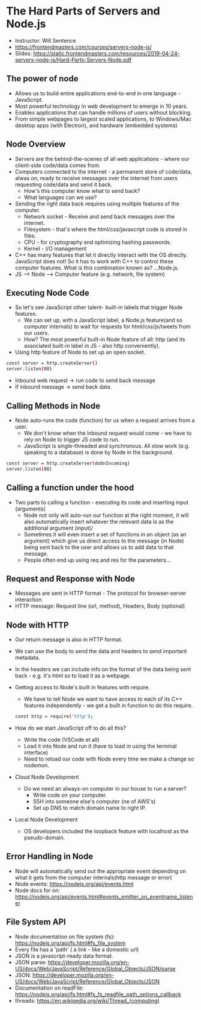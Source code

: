 # The Hard Parts of Servers and Node.js

* Instructor: Will Sentence
* <https://frontendmasters.com/courses/servers-node-js/>
* Slides: <https://static.frontendmasters.com/resources/2019-04-24-servers-node-js/Hard-Parts-Servers-Node.pdf>

## The power of node

* Allows us to build entire applications end-to-end in one language - JavaScript.
* Most powerful technology in web development to emerge in 10 years.
* Enables applications that can handle millions of users without blocking.
* From simple webpages to largest scaled applications, to Windows/Mac desktop apps (with Electron), and hardware (embedded systems)

## Node Overview

* Servers are the behind-the-scenes of all web applications - where our client-side code/data comes from.
* Computers connected to the internet - a permanent store of code/data, alwas on, ready to receive messages over the internet from users requesting code/data and send it back.
  * How's this computer know what to send back?
  * What languages can we use?
* Sending the right data back requires using multiple features of the computer.
  * Network socket - Receive and send back messages over the internet.
  * Filesystem - that's where the html/css/javascript code is stored in files.
  * CPU - for cryptography and optimizing hashing passwords.
  * Kernel - I/O management
* C++ has many features that let it directly interact with the OS directly. JavaScript does not! So it has to work with C++ to control these computer features. What is this combination known as? ...Node.js.
* JS --> Node --> Computer feature (e.g. network, file system)

## Executing Node Code

* So let's see JavaScript other talent- built-in labels that trigger Node features.
  * We can set up, with a JavaScript label, a Node.js feature(and so computer internals) to wait for requests for html/css/js/tweets from our users.
  * How? The most powerful built-in Node feature of all: http (and its associated built-in label in JS - also http conveniently).
* Using http feature of Node to set up an open socket.

```bash
const server = http.createServer()
server.listen(80)
```

* Inbound web request -> run code to send back message
* If inbound message -> send back data.

## Calling Methods in Node

* Node auto-runs the code (function) for us when a request arrives from a user.
  * We don't know when the inbound request would come - we have to rely on Node to trigger JS code to run.
  * JavaScript is single-threaded and synchronous. All slow work (e.g. speaking to a database) is done by Node in the background.

```bash
const server = http.createServer(doOnIncoming)
server.listen(80)
```

## Calling a function under the hood

* Two parts to calling a function - executing its code and inserting input (arguments)
  * Node not only will auto-run our function at the right moment, it will also automatically insert whatever the relevant data is as the additional argument (input)/
  * Sometimes it will even insert a set of functions in an object (as an argument) which give us direct access to the message (in Node) being sent back to the user and allows us to add data to that message.
  * People often end up using req and res for the parameters...

## Request and Response with Node

* Messages are sent in HTTP format - The protocol for browser-server interaction.
* HTTP message: Request line (url, method), Headers, Body (optional)

## Node with HTTP

* Our return message is also in HTTP format.
* We can use the body to send the data and headers to send important metadata.
* In the headers we can include info on the format of the data being sent back - e.g. it's html so to load it as a webpage.
* Getting access to Node's built in features with require.
  * We have to tell Node we want to have access to each of its C++ features independently - we get a built in function to do this require.

  ```bash
  const http = require('http');
  ```

* How do we start JavaScript off to do all this?
  * Write the code (VSCode et all)
  * Load it into Node and run it (have to load in using the terminal interface)
  * Need to reload our code with Node every time we make a change so nodemon.
* Cloud Node Development
  * Do we need an always-on computer in our house to run a server?
    * Write code on your computer.
    * SSH into someone else's computer (ne of AWS's)
    * Set up DNS to match domain name to right IP.
* Local Node Development
  * OS developers included the loopback feature with localhost as the pseudo-domain.

## Error Handling in Node

* Node will automatically send out the appropriate event depending on what it gets from the computer internals(http message or error)
* Node events: <https://nodejs.org/api/events.html>
* Node docs for on: <https://nodejs.org/api/events.html#events_emitter_on_eventname_listener>

## File System API

* Node documentation on file system (fs): <https://nodejs.org/api/fs.html#fs_file_system>
* Every file has a 'path' ( a link - like a domestic url)
* JSON is a javascript-ready data format.
* JSON parse: <https://developer.mozilla.org/en-US/docs/Web/JavaScript/Reference/Global_Objects/JSON/parse>
* JSON: <https://developer.mozilla.org/en-US/docs/Web/JavaScript/Reference/Global_Objects/JSON>
* Documentation on readFile: <https://nodejs.org/api/fs.html#fs_fs_readfile_path_options_callback>
* threads: <https://en.wikipedia.org/wiki/Thread_(computing)>